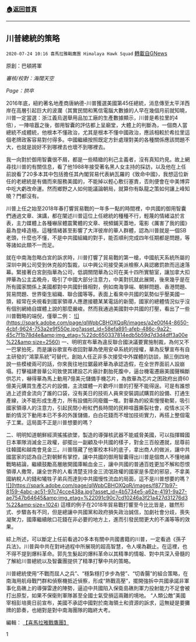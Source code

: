 ###  [:house:返回首頁](https://github.com/ourhimalayas/txt)
---

## 川普總統的策略
`2020-07-24 10:16 喜馬拉雅戰鷹團 Himalaya Hawk Squad` [轉載自GNews](https://gnews.org/zh-hant/274900/)

原創：巴頓將軍

*審核/校對：海闊天空*

*Page：拱卒*

2016年底，紐約著名地產商唐納德-川普獲選美國第45任總統，消息傳至太平洋西岸在高層引起巨大的波瀾（其實民間和篤信電腦大數據的人早在幾個月前就知曉，川普一定當選：浙江義烏選舉用品加工廠的生產數據顯示，川普是希拉里的4倍），一陣喧囂之後，御用智囊的評估都上呈廟堂，大體上的判斷為，一個商人當總統不成體統，他根本不懂政治，尤其是根本不懂中國政治，應該相較於希拉里這個老牌政客容易對付得多。中國繼續按照既定方針處理對美的各種關係應該問題不大，也就是說好不到哪裡去也壞不到哪裡去。

我一向對於御用智囊很不屑，都是一些精緻的利己主義者，沒有真知灼見。故上網尋找川普的有關信息，看了他1988年接受著名黑人女主持的採訪，以及他在上任前說看了20多本其中包括擔任其內閣貿易代表納瓦羅的《致命中國》，我想這位新任的老總統是有備而來服務美國的，不能掉以輕心敷衍塞責，否則便會在中美博弈中吃大虧改命運。然而鄉野之人如何能議論朝局，就算你有臥龍之策如何讓上峰知曉？門都沒有。

川普上任之始至2018年春打響貿易戰的一年多一點的時間裡，中共國的御用智囊們通過文章、演講，都在闡述川普這位上任總統的種種不行，輕蔑的情緒溢於言表，主力媒體上各種嚇尿體震驚體的文章、視頻鋪天蓋地，電影《厲害了我的國》最為登峰造極。這種情緒甚至影響了大洋彼岸的華人群體，認為川普就是一個SB老頭，什麼也不懂，不是中共國組織的對手，能否順利完成四年任期都是問題，等等諸如此類不一而足。

就在中南海忽略白宮的訴求時，川普打響了貿易戰的第一槍，中國航天系統所屬的深圳中興公司受到休克般的製裁，以中興公司接受美派檢察人員認繳罰款而迅速落幕。緊接著白宮劍指華為公司，低調關閉華為公司在美十四所實驗室，讓加拿大扣押華為公主孟晚舟，吸引了中國大部分注意力，中美對抗就此展開，後來幾乎是在所有國家關係上美國都對中共國針鋒相對，例如南海爭端、朝鮮問題、香港問題、貿易問題、世界衛生組織、聯合國等等。表面上看來中共國的氣勢似乎壓美國一頭，經常在央視看到國家領導人應邀接聽某某電話的新聞，國家的總體情況似乎沒有個別網絡自媒體上說的那麼嚴峻。然而我通過美國對中共國的打壓，看出了一些川普戰略的端倪，僅舉二例：
[!\[\](https://spark.adobe.com/page/qlWpbCBHOXQqR/images/a2e00f44-8650-4cbf-9624-753a2e9f550e.jpg?asset_id=58efa891-afeb-486c-9a22-45c7f1b78d4e&amp;img_etag=%22dc650337814edb5b59d7d3d4dff3a00e%22&amp;size=2560)](https://spark.adobe.com/page/qlWpbCBHOXQqR/images/a2e00f44-8650-4cbf-9624-753a2e9f550e.jpg?asset_id=58efa891-afeb-486c-9a22-45c7f1b78d4e&amp;img_etag=%22dc650337814edb5b59d7d3d4dff3a00e%22&amp;size=1024)
一、明明宣布華為違反聯合國決議要實施制裁，為何又不一巴掌拍死，而是讓谷歌宣布收回對華為使用安卓系統的授權，華為反擊宣布有自主研發的“鴻蒙系統”可替代，創始人任正非多次接受中外媒體的訪談，顛三倒四地說一些模棱兩可的話，你來我往地拉鋸最終華為承認造假，在全世界面前人設崩塌。打擊福建晉華公司致使其建設芯片廠計劃胎死腹中，逼台機電遷廠美國聲稱斷供芯片，嚇得華為馬上動用7億美元儲備手機芯片，為救華為芯片之困政府出資60億美元購買生產芯片的設備，主流媒體一片歡呼川普的打壓不能得逞。可是有誰想過上述資金流向了誰的口袋，沒有美日的技術人員來安裝調試購買的設備、打通生產線，決不能形成生產力，所有設備形同廢鐵一堆。對華為的絞索慢慢勒緊，吸引國家領導人的注意力，引起民間小粉紅們長時間的民粹喧囂撕裂社會，疫情水災不斷的情況下動用本已不多的外匯儲備，白白花錢而不增加技術實力，再搭上整個電子工業。這局面不正是川普想要的嗎？

二、明明知道朝鮮經濟搖搖欲墜，製造的導彈核武器不能威脅美國，可以指揮韓國日本軍隊消滅金三政權，卻擺出一副顧及中共國的樣子，對金三百般遷就，屈尊前往韓國和越南會見金三。川普隱藏了他軍校本科的底子，拿出商人的做派，讓中共國當家的認為自己對朝鮮有掌控，讓中共國的御用智囊得出川普是個商人不懂地緣戰略結論，繼續鼓勵高層敞開國庫輸血金三，讓中共國的普通百姓更加不解和怨恨領導人撒幣，讓全世界的人看清楚支持金三流氓政權的國家是多麼的邪惡，不拿美國納稅人的錢和犧牲子弟兵而達到中共國慢性流血的局面，這不是川普想要的嗎？
[!\[\](https://spark.adobe.com/page/qlWpbCBHOXQqR/images/f8771b97-8159-4abc-ac51-97c74cce438a.jpg?asset_id=4b5734e5-a62e-4191-9a27-ae7547b64645&amp;img_etag=%22091c90c7cd10246a3f21a427d31276d3%22&amp;size=1024)](https://spark.adobe.com/page/qlWpbCBHOXQqR/images/f8771b97-8159-4abc-ac51-97c74cce438a.jpg?asset_id=4b5734e5-a62e-4191-9a27-ae7547b64645&amp;img_etag=%22091c90c7cd10246a3f21a427d31276d3%22&amp;size=1024)
這樣的例子在2018年貿易戰打響至今比比皆是，雖然形式、步驟各有不同，但是總讓中共國黨和政府損失政治誠信，加劇社會分歧，喪失凝聚力，國庫繼續敞口花錢在非必要的地方上，進而引發民間更大的不滿等等的效果。

綜上所述，可以斷定上任前看過20多本有關中共國書籍的川普，一定看過《孫子兵法》。川普與中共在對峙過程中所展現的超高智慧，令人嘆為觀止。在這裡，也不得不提到爆料革命。郭先生髮起的爆料革命以其精準的情報、對中共深入骨髓的了解給川普總統以及智囊團提供了精準打擊中共的策略。

川普總統使用“不戰而屈人之兵”、“穩紮穩打步步為營”、“切香腸”的組合策略，在南海用航母戰鬥群和偵察機抵近偵察，形成“熱戰高壓”，擺開強拆中共國承諾非軍事化島礁上的導彈雷達的陣勢，逼迫中共國陷入保衛島礁則軍力投射能力不足會被打出原型，如果不保衛則軍隊甚至全國士氣受損這兩難的境地。 “人類公敵”美國宰相彭培奧日前宣布，美國不承認中國對於南海領土和資源的訴求，這無疑是要攤牌的節奏，也絕對是對中南海團隊的臨終大考。

編輯： [【喜馬拉雅戰鷹團】](https://spark.adobe.com/page/qlWpbCBHOXQqR/)

1
